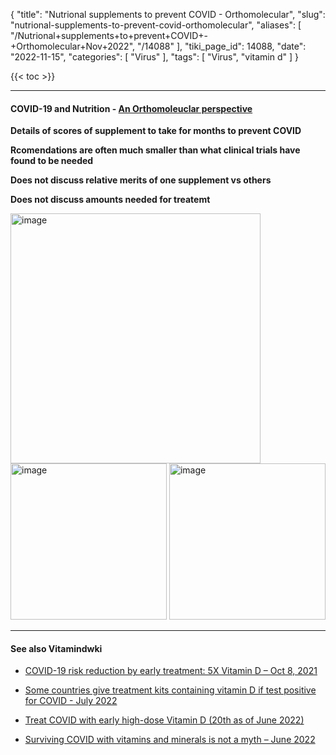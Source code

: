 {
    "title": "Nutrional supplements to prevent COVID - Orthomolecular",
    "slug": "nutrional-supplements-to-prevent-covid-orthomolecular",
    "aliases": [
        "/Nutrional+supplements+to+prevent+COVID+-+Orthomolecular+Nov+2022",
        "/14088"
    ],
    "tiki_page_id": 14088,
    "date": "2022-11-15",
    "categories": [
        "Virus"
    ],
    "tags": [
        "Virus",
        "vitamin d"
    ]
}


{{< toc >}} 

---

#### COVID-19 and Nutrition - [An Orthomoleuclar perspective](https://isom.ca/covid19-info/)

 **Details of scores of supplement to take for months to prevent COVID** 

 **Rcomendations are often much smaller than what clinical trials have found to be needed** 

 **Does not discuss relative merits of one supplement vs others** 

 **Does not discuss amounts needed for treatemt** 

<img src="https://d1bk1kqxc0sym.cloudfront.net/attachments/jpeg/ortho---what-is.jpg" alt="image" width="400">

<img src="https://d1bk1kqxc0sym.cloudfront.net/attachments/jpeg/ortho-interventions.jpg" alt="image" width="250">

<img src="https://d1bk1kqxc0sym.cloudfront.net/attachments/jpeg/ortho-final.jpg" alt="image" width="250">

---

#### See also Vitamindwki

* [COVID-19 risk reduction by early treatment: 5X Vitamin D – Oct 8, 2021](/posts/covid-19-risk-reduction-by-early-treatment-5x-vitamin-d)

* [Some countries give treatment kits containing vitamin D if test positive for COVID - July 2022](/posts/some-countries-give-treatment-kits-containing-vitamin-d-if-test-positive-for-covid)

* [Treat COVID with early high-dose Vitamin D (20th as of June 2022) ](/posts/treat-covid-with-early-high-dose-vitamin-d-20th-as-of-june-2022)

* [Surviving COVID with vitamins and minerals is not a myth – June 2022](/posts/surviving-covid-with-vitamins-and-minerals-is-not-a-myth)

<!-- ~tc~ (alias(Nutrional supplements to prevent COVID - Orthomolecular Nov 2022, C)) ~/tc~ -->